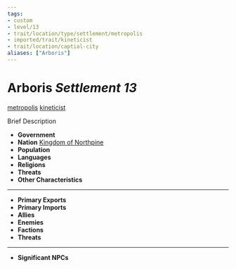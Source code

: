 ```yaml
---
tags:
- custom
- level/13 
- trait/location/type/settlement/metropolis 
- imported/trait/kineticist 
- trait/location/captial-city
aliases: ["Arboris"]
---
```

# Arboris *Settlement 13*
[metropolis](../../../../_rules/traits/metropolis-gmg.md) [kineticist](../../../../rules-custom/traits/kineticist.md) 

Brief Description

- **Government** 
- **Nation** [Kingdom of Northpine](../kingdom-of-northpine.md)
- **Population** 
- **Languages** 
- **Religions**
- **Threats** 
- **Other Characteristics** 
---
- **Primary Exports** 
- **Primary Imports** 
- **Allies** 
- **Enemies** 
- **Factions** 
- **Threats** 
---
- **Significant NPCs** 